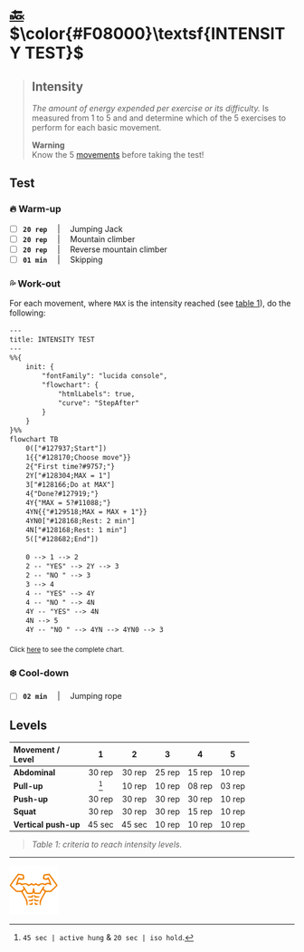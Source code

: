 # [:back:][back] $\color{#F08000}\textsf{INTENSITY TEST}$

> ## Intensity
>
> _The amount of energy expended per exercise or its difficulty\._ Is measured from 1 to 5 and and determine which of the 5 exercises to perform for each basic movement\.
>
> **Warning**  
> Know the 5 [movements] before taking the test\!

## Test

### :fire: Warm-up

+ [ ] **`20 rep`** &emsp;|&emsp; Jumping Jack
+ [ ] **`20 rep`** &emsp;|&emsp; Mountain climber
+ [ ] **`20 rep`** &emsp;|&emsp; Reverse mountain climber
+ [ ] **`01 min`** &emsp;|&emsp; Skipping

### :sweat_drops: Work-out

For each movement, where `MAX` is the intensity reached \(see [table 1]\), do the following\:

```mermaid
---
title: INTENSITY TEST
---
%%{
    init: {
        "fontFamily": "lucida console",
        "flowchart": {
            "htmlLabels": true,
            "curve": "StepAfter"
        }
    }
}%%
flowchart TB
    0(["#127937;Start"])
    1{{"#128170;Choose move"}}
    2{"First time?#9757;"}
    2Y["#128304;MAX = 1"]
    3["#128166;Do at MAX"]
    4{"Done?#127919;"}
    4Y{"MAX = 5?#11088;"}
    4YN{{"#129518;MAX = MAX + 1"}}
    4YN0["#128168;Rest: 2 min"]
    4N["#128168;Rest: 1 min"]
    5(["#128682;End"])

    0 --> 1 --> 2
    2 -- "YES" --> 2Y --> 3
    2 -- "NO " --> 3
    3 --> 4
    4 -- "YES" --> 4Y
    4 -- "NO " --> 4N
    4Y -- "YES" --> 4N
    4N --> 5
    4Y -- "NO " --> 4YN --> 4YN0 --> 3
```

<sub>Click [here][int-cht] to see the complete chart\.</sub>

### :snowflake: Cool-down

+ [ ] **`02 min`** &emsp;|&emsp; Jumping rope

## Levels

|Movement \/<br>Level     |1     |2     |3     |4     |5     |
|:------------------------|:----:|:----:|:----:|:----:|:----:|
|**Abdominal**            |30 rep|30 rep|25 rep|15 rep|10 rep|
|**Pull-up**              |[^pul]|10 rep|10 rep|08 rep|03 rep|
|**Push-up**              |30 rep|30 rep|30 rep|30 rep|10 rep|
|**Squat**                |30 rep|30 rep|30 rep|15 rep|10 rep|
|**Vertical push-up**     |45 sec|45 sec|10 rep|10 rep|10 rep|
> _Table 1\: criteria to reach intensity levels._

[^pul]: `45 sec | active hung` \& `20 sec | iso hold`\.

---

[![abs](../icons/six_pack_little.svg)](../training-1.md "Trining 1")

<!-- predefined -->
[back]: tests.md "Tests"

<!-- named -->
[table 1]: #levels "Criteria table"
[movements]: ../movements/movements.md "Movements"

<!-- charts -->
[int-cht]: ../others/chart-intensity-test.md "Complete intensity test"
